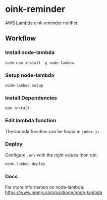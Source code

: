 # oink-reminder

AWS Lambda oink reminder notifier

## Workflow

### Install node-lambda

```
sudo npm install -g node-lambda
```

### Setup node-lambda

```
node-lambda setup
```

### Install Dependencies

```
npm install
```

### Edit lambda function

The lambda function can be found in `index.js`

### Deploy

Configure `.env` with the right values then run:

```
node-lambda deploy
```

### Docs

For more information on node-lambda:
https://www.npmjs.com/package/node-lambda

